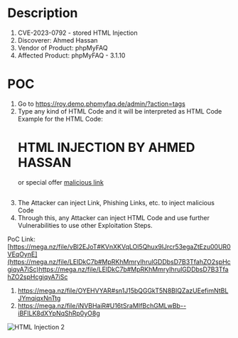 # Description

1. CVE-2023-0792 - stored HTML Injection
1. Discoverer: Ahmed Hassan
1. Vendor of Product: phpMyFAQ
1. Affected Product: phpMyFAQ - 3.1.10

# POC
1. Go to https://roy.demo.phpmyfaq.de/admin/?action=tags
1. Type any kind of HTML Code and it will be interpreted as HTML Code Example for the HTML Code: <h1> HTML INJECTION BY AHMED HASSAN</h1> or </h2>special offer <a href=www.evil.com>malicious link</a><h2>
1. The Attacker can inject Link, Phishing Links, etc. to inject malicious Code
1. Through this, any Attacker can inject HTML Code and use further Vulnerabilities to use other Exploitation Steps.


PoC Link: [https://mega.nz/file/vBl2EJoT#KVnXKVqLOl5Qhux9lJrcr53egaZtEzu00UR0VEqOynE](https://mega.nz/file/LElDkC7b#MpRKhMmryIhrulGDDbsD7B3TfahZO2spHcgiqyA7iSc)https://mega.nz/file/LElDkC7b#MpRKhMmryIhrulGDDbsD7B3TfahZO2spHcgiqyA7iSc
1. https://mega.nz/file/OYEHVYAR#sn1J15bQGGkT5N8BIQZazUEefimNtBLJYmqiqxNnTtg
1. https://mega.nz/file/iNVBHaiR#U16tSraMIfBchGMLwBb--iBFlLK8dXYpNqShRp0yO8g

![HTML Injection 2](https://github.com/ahmedvienna/Vulnerabilities/assets/80028768/6b76bbd0-6769-49ce-bab8-3d4fa7b04978)

